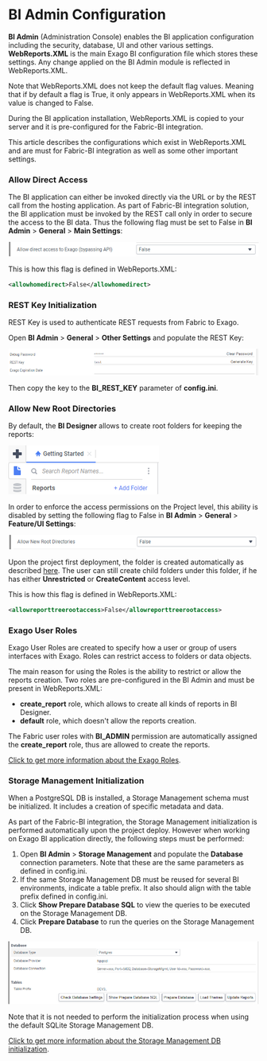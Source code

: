 # BI Admin Configuration

**BI Admin** (Administration Console) enables the BI application configuration including the security, database, UI and other various settings. **WebReports.XML** is the main Exago BI configuration file which stores these settings. Any change applied on the BI Admin module is reflected in WebReports.XML.

Note that WebReports.XML does not keep the default flag values. Meaning that if by default a flag is True, it only appears in WebReports.XML when its value is changed to False. 

During the BI application installation, WebReports.XML is copied to your server and it is pre-configured for the Fabric-BI integration. 

This article describes the configurations which exist in WebReports.XML and are must for Fabric-BI integration as well as some other important settings.

### Allow Direct Access

The BI application can either be invoked directly via the URL or by the REST call from the hosting application. As part of Fabric-BI integration solution, the BI application must be invoked by the REST call only in order to secure the access to the BI data. Thus the following flag must be set to False in **BI Admin** > **General** > **Main Settings**:

![image](images/99_allow_dir_access.PNG)

This is how this flag is defined in WebReports.XML:

~~~xml
<allowhomedirect>False</allowhomedirect>
~~~

### REST Key Initialization

REST Key is used to authenticate REST requests from Fabric to Exago. 

Open **BI Admin** >  **General** > **Other Settings** and populate the REST Key:

![key](images/bi_rest_key.PNG)

Then copy the key to the **BI_REST_KEY** parameter of **config.ini**.

### Allow New Root Directories

By default, the **BI Designer** allows to create root folders for keeping the reports:

![image](images/99_add_folder.PNG)

In order to enforce the access permissions on the Project level, this ability is disabled by setting the following flag to False in **BI Admin** > **General** > **Feature/UI Settings**:

![image](images/99_allow_new_root.PNG)

Upon the project first deployment, the <project name> folder is created automatically as described [here](01_Installation.md#Project-Initialization-in-BI). The user can still create child folders under this folder, if he has either **Unrestricted** or **CreateContent** access level.

This is how this flag is defined in WebReports.XML:

~~~xml
<allowreporttreerootaccess>False</allowreporttreerootaccess>
~~~

### Exago User Roles 

Exago User Roles are created to specify how a user or group of users interfaces with Exago. Roles can restrict access to folders or data objects.

The main reason for using the Roles is the ability to restrict or allow the reports creation. Two roles are pre-configured in the BI Admin and must be present in WebReports.XML:

* **create_report** role, which allows to create all kinds of reports in BI Designer.
* **default** role, which doesn't allow the reports creation.

The Fabric user roles with **BI_ADMIN** permission are automatically assigned the **create_report** role, thus are allowed to create the reports.

[Click to get more information about the Exago Roles](https://support.exagoinc.com/hc/en-us/articles/214571808-Roles).

### Storage Management Initialization

When a PostgreSQL DB is installed, a Storage Management schema must be initialized. It includes a creation of specific metadata and data. 

As part of the Fabric-BI integration, the Storage Management initialization is performed automatically upon the project deploy. However when working on Exago BI application directly, the following steps must be performed:

1. Open **BI Admin** >  **Storage Management** and populate the **Database** connection parameters. Note that these are the same parameters as defined in config.ini.
2. If the same Storage Management DB must be reused for several BI environments, indicate a table prefix. It also should align with the table prefix defined in config.ini.
3. Click **Show Prepare Database SQL** to view the queries to be executed on the Storage Management DB.
4. Click **Prepare Database** to run the queries on the Storage Management DB.

![sm](images/bi_sm_details.PNG)

Note that it is not needed to perform the initialization process when using the default SQLite Storage Management DB.

[Click to get more information about the Storage Management DB initialization](https://support.exagoinc.com/hc/en-us/articles/360042229693).

